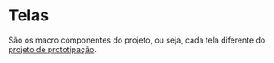 # Telas

São os macro componentes do projeto, ou seja, cada tela diferente do [projeto de
prototipação](https://www.figma.com/file/uZ3tTh2PgUs39kFbM0KfOD/PetMigos---Empreendedorismo-Digital-I).
